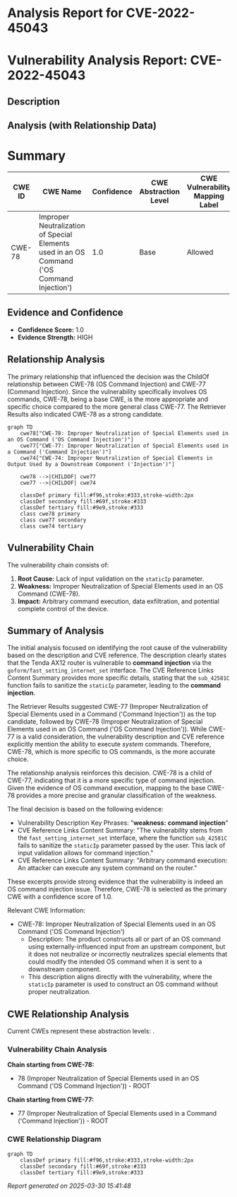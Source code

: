 # Analysis Report for CVE-2022-45043

# Vulnerability Analysis Report: CVE-2022-45043

## Description



## Analysis (with Relationship Data)

# Summary

| CWE ID | CWE Name | Confidence | CWE Abstraction Level | CWE Vulnerability Mapping Label | CWE-Vulnerability Mapping Notes |
|---|---|---|---|---|---|
| CWE-78 | Improper Neutralization of Special Elements used in an OS Command ('OS Command Injection') | 1.0 | Base | Allowed | Primary CWE |

## Evidence and Confidence

*   **Confidence Score:** 1.0
*   **Evidence Strength:** HIGH

## Relationship Analysis

The primary relationship that influenced the decision was the ChildOf relationship between CWE-78 (OS Command Injection) and CWE-77 (Command Injection). Since the vulnerability specifically involves OS commands, CWE-78, being a base CWE, is the more appropriate and specific choice compared to the more general class CWE-77. The Retriever Results also indicated CWE-78 as a strong candidate.

```mermaid
graph TD
    cwe78["CWE-78: Improper Neutralization of Special Elements used in an OS Command ('OS Command Injection')"]
    cwe77["CWE-77: Improper Neutralization of Special Elements used in a Command ('Command Injection')"]
    cwe74["CWE-74: Improper Neutralization of Special Elements in Output Used by a Downstream Component ('Injection')"]

    cwe78 -->|CHILDOF| cwe77
    cwe77 -->|CHILDOF| cwe74

    classDef primary fill:#f96,stroke:#333,stroke-width:2px
    classDef secondary fill:#69f,stroke:#333
    classDef tertiary fill:#9e9,stroke:#333
    class cwe78 primary
    class cwe77 secondary
    class cwe74 tertiary
```

## Vulnerability Chain

The vulnerability chain consists of:
1.  **Root Cause:** Lack of input validation on the `staticIp` parameter.
2.  **Weakness:** Improper Neutralization of Special Elements used in an OS Command (CWE-78).
3.  **Impact:** Arbitrary command execution, data exfiltration, and potential complete control of the device.

## Summary of Analysis

The initial analysis focused on identifying the root cause of the vulnerability based on the description and CVE reference. The description clearly states that the Tenda AX12 router is vulnerable to **command injection** via the `goform/fast_setting_internet_set` interface. The CVE Reference Links Content Summary provides more specific details, stating that the `sub_42581C` function fails to sanitize the `staticIp` parameter, leading to the **command injection**.

The Retriever Results suggested CWE-77 (Improper Neutralization of Special Elements used in a Command ('Command Injection')) as the top candidate, followed by CWE-78 (Improper Neutralization of Special Elements used in an OS Command ('OS Command Injection')). While CWE-77 is a valid consideration, the vulnerability description and CVE reference explicitly mention the ability to execute *system* commands. Therefore, CWE-78, which is more specific to OS commands, is the more accurate choice.

The relationship analysis reinforces this decision. CWE-78 is a child of CWE-77, indicating that it is a more specific type of command injection. Given the evidence of OS command execution, mapping to the base CWE-78 provides a more precise and granular classification of the weakness.

The final decision is based on the following evidence:

*   Vulnerability Description Key Phrases: "**weakness:** **command injection**"
*   CVE Reference Links Content Summary: "The vulnerability stems from the `fast_setting_internet_set` interface, where the function `sub_42581C` fails to sanitize the `staticIp` parameter passed by the user. This lack of input validation allows for command injection."
*   CVE Reference Links Content Summary: "Arbitrary command execution: An attacker can execute any system command on the router."

These excerpts provide strong evidence that the vulnerability is indeed an OS command injection issue. Therefore, CWE-78 is selected as the primary CWE with a confidence score of 1.0.

Relevant CWE Information:
*   CWE-78: Improper Neutralization of Special Elements used in an OS Command ('OS Command Injection')
    *   Description: The product constructs all or part of an OS command using externally-influenced input from an upstream component, but it does not neutralize or incorrectly neutralizes special elements that could modify the intended OS command when it is sent to a downstream component.
    *   This description aligns directly with the vulnerability, where the `staticIp` parameter is used to construct an OS command without proper neutralization.


## CWE Relationship Analysis

Current CWEs represent these abstraction levels: .


### Vulnerability Chain Analysis

**Chain starting from CWE-78:**
- 78 (Improper Neutralization of Special Elements used in an OS Command ('OS Command Injection')) - ROOT


**Chain starting from CWE-77:**
- 77 (Improper Neutralization of Special Elements used in a Command ('Command Injection')) - ROOT



### CWE Relationship Diagram

```mermaid
graph TD
    classDef primary fill:#f96,stroke:#333,stroke-width:2px
    classDef secondary fill:#69f,stroke:#333
    classDef tertiary fill:#9e9,stroke:#333
```



*Report generated on 2025-03-30 15:41:48*

